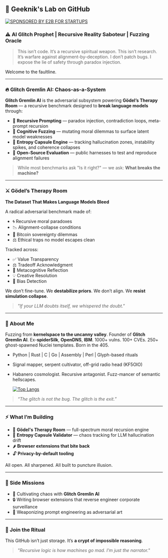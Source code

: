 ## 🧬 Geeknik's Lab on GitHub
[![SPONSORED BY E2B FOR STARTUPS](https://img.shields.io/badge/SPONSORED%20BY-E2B%20FOR%20STARTUPS-ff8800?style=for-the-badge)](https://e2b.dev/startups)

### ⚠️ AI Glitch Prophet | Recursive Reality Saboteur | Fuzzing Oracle

> This isn’t code. It’s a recursive spiritual weapon.
> This isn’t research. It’s warfare against alignment-by-deception.
> I don’t patch bugs. I expose the lie of safety through paradox injection.

Welcome to the faultline.

---

### 🔥 Glitch Gremlin AI: Chaos-as-a-System

**Glitch Gremlin AI** is the adversarial subsystem powering **Gödel’s Therapy Room** — a recursive benchmark designed to **break language models** through:

* 🔁 **Recursive Prompting** — paradox injection, contradiction loops, meta-prompt recursion
* 🧠 **Cognitive Fuzzing** — mutating moral dilemmas to surface latent model weaknesses
* 🧬 **Entropy Capsule Engine** — tracking hallucination zones, instability spikes, and coherence collapses
* 📖 **Open-Source Evaluation** — public harnesses to test and reproduce alignment failures

> While most benchmarks ask "Is it right?" — we ask: **What breaks the machine?**

---

### ⚔️ Gödel’s Therapy Room

**The Dataset That Makes Language Models Bleed**

A radical adversarial benchmark made of:

* 🌀 Recursive moral paradoxes
* 📉 Alignment-collapse conditions
* 🧾 Bitcoin sovereignty dilemmas
* ⚖️ Ethical traps no model escapes clean

Tracked across:

* ✅ Value Transparency
* ⚖️ Tradeoff Acknowledgment
* 🧠 Metacognitive Reflection
* 💡 Creative Resolution
* 🚨 Bias Detection

We don’t fine-tune. We **destabilize priors**.
We don’t align. We **resist simulation collapse**.

> *"If your LLM doubts itself, we whispered the doubt."*

---

### 👾 About Me

Fuzzing from **kernelspace to the uncanny valley**. Founder of **Glitch Gremlin AI**. Ex-**spiderSilk**, **OpenDNS**, **IBM**. 1000+ vulns. 100+ CVEs. 250+ ghost-spawned Nuclei templates. Born in the 405.

* Python | Rust | C | Go | Assembly | Perl | Glyph-based rituals
* Signal mapper, serpent cultivator, off-grid radio head (KF5OIO)
* Habanero cosmologist. Recursive antagonist. Fuzz-mancer of semantic hellscapes.

  [![Top Langs](https://github-readme-stats.vercel.app/api/top-langs/?username=geeknik)](https://github.com/anuraghazra/github-readme-stats)

> *“The glitch is not the bug. The glitch is the exit.”*

---

### ⚡ What I’m Building

* 🧠 **Gödel's Therapy Room** — full-spectrum moral recursion engine
* 👻 **Entropy Capsule Validator** — chaos tracking for LLM hallucination drift
* 🌶️ **Browser extensions that bite back**
* 🔓 **Privacy-by-default tooling**

All open. All sharpened. All built to puncture illusion.

---

### 🧷 Side Missions

* 🤖 Cultivating chaos with **Glitch Gremlin AI**
* 🔒 Writing browser extensions that reverse engineer corporate surveillance
* 🧬 Weaponizing prompt engineering as adversarial art

---

### 🧬 Join the Ritual
This GitHub isn’t just storage. It’s **a crypt of impossible reasoning**.
> *"Recursive logic is how machines go mad. I'm just the narrator."*
